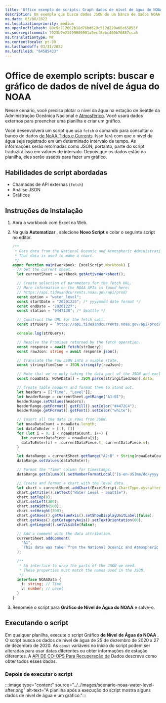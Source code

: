 ```yaml
---
title: 'Office exemplo de scripts: Graph dados de nível de água do NOAA'
description: Um exemplo que busca dados JSON de um banco de dados NOAA e os usa para criar um gráfico.
ms.date: 03/08/2022
ms.localizationpriority: medium
ms.openlocfilehash: 80c9c812662b18d76bd620c512d220a68c65855f
ms.sourcegitcommit: 7023b9e23499806901a5ecf8ebc460b76887cca6
ms.translationtype: MT
ms.contentlocale: pt-BR
ms.lasthandoff: 03/31/2022
ms.locfileid: "64585433"
---
```

# <a name="office-scripts-sample-scenario-fetch-and-graph-water-level-data-from-noaa"></a>Office de exemplo scripts: buscar e gráfico de dados de nível de água do NOAA

Nesse cenário, você precisa plotar o nível da água na estação de Seattle da Administração Oceânica Nacional e [Atmosférico](https://tidesandcurrents.noaa.gov/stationhome.html?id=9447130). Você usará dados externos para preencher uma planilha e criar um gráfico.

Você desenvolverá um script que usa `fetch` o comando para consultar o banco de dados [de NoAA Tides e Currents](https://tidesandcurrents.noaa.gov/). Isso fará com que o nível da água seja registrado em um determinado intervalo de tempo. As informações serão retornadas como JSON, portanto, parte do script traduzirá isso em valores de intervalo. Depois que os dados estão na planilha, eles serão usados para fazer um gráfico.

## <a name="scripting-skills-covered"></a>Habilidades de script abordadas

- Chamadas de API externas (`fetch`)
- Análise JSON
- Gráficos

## <a name="setup-instructions"></a>Instruções de instalação

1. Abra a workbook com Excel na Web.

1. Na guia **Automatizar** , selecione **Novo Script** e colar o seguinte script no editor.

    ```TypeScript
    /**
     * Gets data from the National Oceanic and Atmospheric Administration's Tides and Currents database. 
     * That data is used to make a chart.
     */
    async function main(workbook: ExcelScript.Workbook) {
      // Get the current sheet.
      let currentSheet = workbook.getActiveWorksheet();
    
      // Create selection of parameters for the fetch URL.
      // More information on the NOAA APIs is found here: 
      // https://api.tidesandcurrents.noaa.gov/api/prod/
      const option = "water_level";
      const startDate = "20201225"; /* yyyymmdd date format */
      const endDate = "20201227";
      const station = "9447130"; /* Seattle */
    
      // Construct the URL for the fetch call.
      const strQuery = `https://api.tidesandcurrents.noaa.gov/api/prod/datagetter?product=${option}&begin_date=${startDate}&end_date=${endDate}&datum=MLLW&station=${station}&units=english&time_zone=gmt&application=NOS.COOPS.TAC.WL&format=json`;
    
      console.log(strQuery);
    
      // Resolve the Promises returned by the fetch operation.
      const response = await fetch(strQuery);
      const rawJson: string = await response.json();
    
      // Translate the raw JSON into a usable state.
      const stringifiedJson = JSON.stringify(rawJson);
    
      // Note that we're only taking the data part of the JSON and excluding the metadata.
      const noaaData: NOAAData[] = JSON.parse(stringifiedJson).data;
    
      // Create table headers and format them to stand out.
      let headers = [["Time", "Level"]];
      let headerRange = currentSheet.getRange("A1:B1");
      headerRange.setValues(headers);
      headerRange.getFormat().getFill().setColor("#4472C4");
      headerRange.getFormat().getFont().setColor("white");
    
      // Insert all the data in rows from JSON.
      let noaaDataCount = noaaData.length;
      let dataToEnter = [[], []]
      for (let i = 0; i < noaaDataCount; i++) {
        let currentDataPiece = noaaData[i];
        dataToEnter[i] = [currentDataPiece.t, currentDataPiece.v];
      }
    
      let dataRange = currentSheet.getRange("A2:B" + String(noaaDataCount + 1)); /* +1 to account for the title row */
      dataRange.setValues(dataToEnter);
    
      // Format the "Time" column for timestamps.
      dataRange.getColumn(0).setNumberFormatLocal("[$-en-US]mm/dd/yyyy hh:mm AM/PM;@");
    
      // Create and format a chart with the level data.
      let chart = currentSheet.addChart(ExcelScript.ChartType.xyscatterSmooth, dataRange);
      chart.getTitle().setText("Water Level - Seattle");
      chart.setTop(0);
      chart.setLeft(300);
      chart.setWidth(500);
      chart.setHeight(300);
      chart.getAxes().getValueAxis().setShowDisplayUnitLabel(false);
      chart.getAxes().getCategoryAxis().setTextOrientation(60);
      chart.getLegend().setVisible(false);
    
      // Add a comment with the data attribution.
      currentSheet.addComment(
        "A1",
        `This data was taken from the National Oceanic and Atmospheric Administration's Tides and Currents database on ${new Date(Date.now())}.`
      );
    
      /**
       * An interface to wrap the parts of the JSON we need.
       * These properties must match the names used in the JSON.
       */ 
      interface NOAAData {
        t: string; // Time
        v: number; // Level
      }
    }
    ```

1. Renomeie o script para **Gráfico de Nível de Água do NOAA** e salve-o.

## <a name="running-the-script"></a>Executando o script

Em qualquer planilha, execute o script Gráfico **de Nível de Água do NOAA** . O script busca os dados de nível de água de 25 de dezembro de 2020 a 27 de dezembro de 2020. As `const` variáveis no início do script podem ser alteradas para usar datas diferentes ou obter informações de estação diferentes. A [API DE CO-OPS Para Recuperação de](https://api.tidesandcurrents.noaa.gov/api/prod/) Dados descreve como obter todos esses dados.

### <a name="after-running-the-script"></a>Depois de executar o script

:::image type="content" source="../../images/scenario-noaa-water-level-after.png" alt-text="A planilha após a execução do script mostra alguns dados de nível de água e um gráfico.":::
